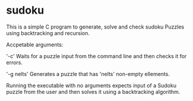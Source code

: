 # sudoku

This is a simple C program to generate, solve and check sudoku Puzzles using backtracking and recursion.

Accpetable arguments:

'-c'
Waits for a puzzle input
from the command line and then checks it for errors. 

'-g nelts'
Generates a puzzle that has 'nelts' non-empty ellements.

Running the executable with no arguments expects input of a Sudoku
puzzle from the user and then solves it using a backtracking algorithm.

